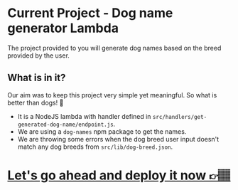 # Current Project - Dog name generator Lambda

The project provided to you will generate dog names based on the breed provided by the user.

## What is in it?
Our aim was to keep this project very simple yet meaningful. So what is better than dogs! 🐶
- It is a NodeJS lambda with handler defined in `src/handlers/get-generated-dog-name/endpoint.js`. 
- We are using a `dog-names` npm package to get the names. 
- We are throwing some errors when the dog breed user input doesn't match any dog breeds from `src/lib/dog-breed.json`. 

# [Let's go ahead and deploy it now 👉🏽](03.3.2-deploy-project.md)